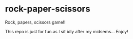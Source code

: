 # rock-paper-scissors
Rock, papers, scissors game!!

This repo is just for fun as I sit idly after my midsems...
Enjoy!
